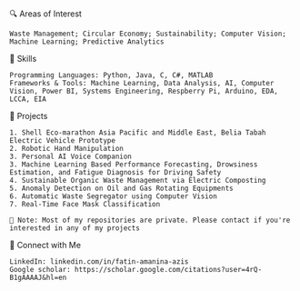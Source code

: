   🔍 Areas of Interest
    
    Waste Management; Circular Economy; Sustainability; Computer Vision; Machine Learning; Predictive Analytics
  
  🔧 Skills
    
    Programming Languages: Python, Java, C, C#, MATLAB
    Frameworks & Tools: Machine Learning, Data Analysis, AI, Computer Vision, Power BI, Systems Engineering, Respberry Pi, Arduino, EDA, LCCA, EIA
  
  📂 Projects
    
    1. Shell Eco-marathon Asia Pacific and Middle East, Belia Tabah Electric Vehicle Prototype
    2. Robotic Hand Manipulation
    3. Personal AI Voice Companion
    3. Machine Learning Based Performance Forecasting, Drowsiness Estimation, and Fatigue Diagnosis for Driving Safety
    4. Sustainable Organic Waste Management via Electric Composting
    5. Anomaly Detection on Oil and Gas Rotating Equipments
    6. Automatic Waste Segregator using Computer Vision
    7. Real-Time Face Mask Classification
    
    📝 Note: Most of my repositories are private. Please contact if you're interested in any of my projects
  
  📱 Connect with Me
    
    LinkedIn: linkedin.com/in/fatin-amanina-azis
    Google scholar: https://scholar.google.com/citations?user=4rQ-B1gAAAAJ&hl=en
